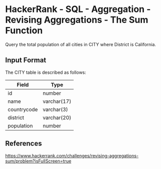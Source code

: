 # HackerRank - SQL - Aggregation - Revising Aggregations - The Sum Function

Query the total population of all cities in CITY where District is California.


## Input Format
The CITY table is described as follows:

| Field       | Type        |
|-------------|-------------|
| id          | number      |
| name        | varchar(17) |
| countrycode | varchar(3)  |
| district    | varchar(20) |
| population  | number      |


## References
https://www.hackerrank.com/challenges/revising-aggregations-sum/problem?isFullScreen=true